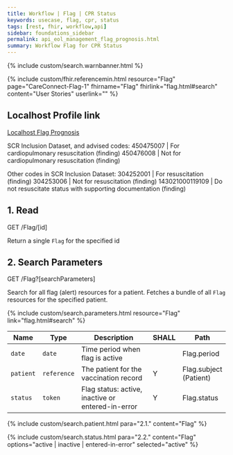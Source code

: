 ```yaml
---
title: Workflow | Flag | CPR Status
keywords: usecase, flag, cpr, status
tags: [rest, fhir, workflow,api]
sidebar: foundations_sidebar
permalink: api_eol_management_flag_prognosis.html
summary: Workflow Flag for CPR Status
---
```


{% include custom/search.warnbanner.html %}

{% include custom/fhir.referencemin.html resource="Flag" page="CareConnect-Flag-1" fhirname="Flag" fhirlink="flag.html#search" content="User Stories" userlink="" %}

## Localhost Profile link ##
<a href="http://localhost:8080/STU3/StructureDefinition/CareConnect-EOL-Prognosis-Flag-1" target="_blank">Localhost Flag Prognosis</a>

SCR Inclusion Dataset, and advised codes:
450475007 | For cardiopulmonary resuscitation (finding)
450476008 | Not for cardiopulmonary resuscitation (finding)

Other codes in SCR Inclusion Dataset:
304252001 | For resuscitation (finding)
304253006 | Not for resuscitation (finding)
143021000119109 | Do not resuscitate status with supporting documentation (finding)

## 1. Read ##

<div markdown="span" class="alert alert-success" role="alert">
GET /Flag/[id]</div>

Return a single `Flag` for the specified id


## 2. Search Parameters ##

<div markdown="span" class="alert alert-success" role="alert">
GET /Flag?[searchParameters]</div>

Search for all flag (alert) resources for a patient. Fetches a bundle of all `Flag` resources for the specified patient.

{% include custom/search.parameters.html resource="Flag"     link="flag.html#search" %}


| Name | Type | Description | SHALL | Path |
|------|------|-------------|-------|------|
| `date` | `date` | Time period when flag is active |  | Flag.period |
| `patient` | `reference` | The patient for the vaccination record | Y | Flag.subject <br>(Patient) |
| `status` | `token` | Flag status: active, inactive or entered-in-error | Y | Flag.status |


{% include custom/search.patient.html para="2.1." content="Flag" %}

{% include custom/search.status.html para="2.2." content="Flag" options="active | inactive | entered-in-error" selected="active" %}
